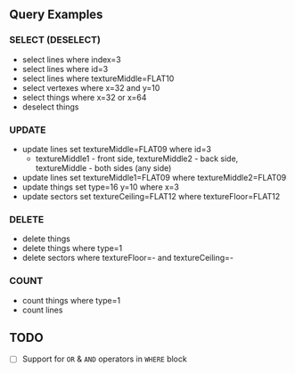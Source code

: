 ## Query Examples

### SELECT (DESELECT)

- select lines where index=3
- select lines where id=3
- select lines where textureMiddle=FLAT10
- select vertexes where x=32 and y=10
- select things where x=32 or x=64
- deselect things

### UPDATE

- update lines set textureMiddle=FLAT09 where id=3
  - textureMiddle1 - front side, textureMiddle2 - back side, textureMiddle - both sides (any side)
- update lines set textureMiddle1=FLAT09 where textureMiddle2=FLAT09
- update things set type=16 y=10 where x=3
- update sectors set textureCeiling=FLAT12 where textureFloor=FLAT12

### DELETE

- delete things
- delete things where type=1
- delete sectors where textureFloor=- and textureCeiling=-

### COUNT

- count things where type=1
- count lines

## TODO

- [ ] Support for `OR` & `AND` operators in `WHERE` block
